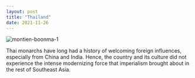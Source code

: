```yaml
---
layout: post
title: "Thailand"
date: 2021-11-26
---
```

![montien-boonma-1](https://user-images.githubusercontent.com/90135238/143543857-9bc4ce61-c3f8-4364-bb9c-5556cf37a281.jpg)

Thai monarchs have long had a history of welcoming foreign influences, especially from China and India. Hence, the country and its culture did not experience the intense modernizing force that imperialism brought about in the rest of Southeast Asia.
